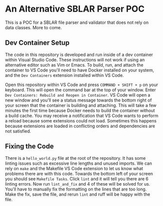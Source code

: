 # An Alternative SBLAR Parser POC

This is a POC for a SBLAR file parser and validator that does not rely on data classes. More to come.

## Dev Container Setup

The code in this repository is developed and run inside of a dev container within Visual Studio Code. These instructions will not work if using an alternative editor such as Vim or Emacs. To build, run, and attach the container to VS Code you'll need to have Docker installed on your system, and the `Dev Containers` extension installed within VS Code.

Open this repository within VS Code and press `COMMAND + SHIFT + p` on your keyboard. This will open the command bar at the top of your window. Enter `Dev Containers: Rebuild and Reopen in Container`. VS Code will open a new window and you'll see a status message towards the bottom right of your screen that the container is building and attaching. This will take a few minutes the first time because Docker needs to build the container without a build cache. You may receive a notification that VS Code wants to perform a reload because some extensions could not load. Sometimes this happens because extensions are loaded in conflicting orders and dependencies are not satisfied. 

## Fixing the Code

There is a `hello_world.py` file at the root of the repository. It has some linting issues such as excessive line lengths and unused imports. We can rely on `make` and the Makefile VS Code extension to let us know what problems there are with this code. Towards the bottom left of your screen you should see `Makefile Tasks`. Click `lint` and it will tell you there are 6 linting errors. Now run `lint_and_fix` and 4 of these will be solved for us. You'll have to manually fix the formatting on the lines that are too long. Make the fix, save the file, and rerun `lint` and ruff will be happy with the file.